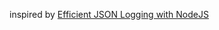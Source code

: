 inspired by [Efficient JSON Logging with NodeJS](http://logmatic.io/blog/efficient-json-logging-with-nodejs/)

